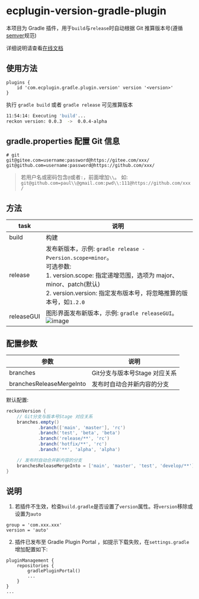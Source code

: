 # ecplugin-version-gradle-plugin

本项目为 Gradle 插件，用于`build`与`release`时自动根据 Git 推算版本号(遵循[semver](https://semver.org)规范)

详细说明请查看[在线文档](https://liuzhenghui.github.io/ecplugin-version-gradle-plugin/)

## 使用方法

```
plugins {
    id 'com.ecplugin.gradle.plugin.version' version '<version>'
}
```

执行 `gradle build` 或者 `gradle release` 可见推算版本

``` bash
11:54:14: Executing 'build'...
reckon version: 0.0.3  ->  0.0.4-alpha
```

## gradle.properties 配置 Git 信息

```
# git
git@gitee.com=username:password@https://gitee.com/xxx/
git@github.com=username:password@https://github.com/xxx/
```

> 若用户名或密码包含`@`或者`:`，前面增加`\\`。
> 如: `git@github.com=paul\\@gmail.com:pwd\\:111@https://github.com/xxx/`

## 方法

| task       | 说明                                                                                                                                                                     |
|------------|------------------------------------------------------------------------------------------------------------------------------------------------------------------------|
| build      | 构建                                                                                                                                                                     |
| release    | 发布新版本，示例: `gradle release -Pversion.scope=minor`。<br>可选参数: <br>1. version.scope: 指定递增范围，选项为 major、minor、patch(默认)   <br>2. version.version: 指定发布版本号，将忽略推算的版本号，如`1.2.0` |
| releaseGUI | 图形界面发布新版本，示例: `gradle releaseGUI`。   <br>![image](http://free.yunpng.top/tu/2024/08/03/66adbc59cc46a.png)                                                              |

## 配置参数

| 参数                       | 说明                  |
|--------------------------|---------------------|
| branches                 | Git分支与版本号Stage 对应关系 |
| branchesReleaseMergeInto | 发布时自动合并新内容的分支       |

默认配置:

```groovy
reckonVersion {
    // Git分支与版本号Stage 对应关系
    branches.empty()
            .branch(['main', 'master'], 'rc')
            .branch('test', 'beta', 'beta')
            .branch('release/**', 'rc')
            .branch('hotfix/**', 'rc')
            .branch('**', 'alpha', 'alpha')

    // 发布时自动合并新内容的分支
    branchesReleaseMergeInto = ['main', 'master', 'test', 'develop/**']
}
```

## 说明

1. 若插件不生效，检查`build.gradle`是否设置了`version`属性。将`version`移除或设置为`auto`

```
group = 'com.xxx.xxx'
version = 'auto'
```

2. 插件已发布至 Gradle Plugin Portal ，如提示下载失败，在`settings.gradle`增加配置如下:

```
pluginManagement {
    repositories {
        gradlePluginPortal()
        ...
    }
}
...
```
